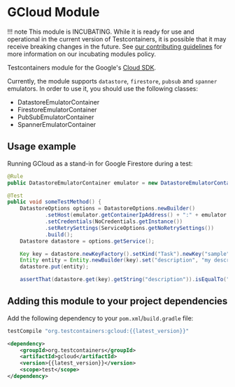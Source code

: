 # GCloud Module

!!! note
    This module is INCUBATING. While it is ready for use and operational in the current version of Testcontainers, it is possible that it may receive breaking changes in the future. See [our contributing guidelines](/contributing/#incubating-modules) for more information on our incubating modules policy.

Testcontainers module for the Google's [Cloud SDK](https://cloud.google.com/sdk/).

Currently, the module supports `datastore`, `firestore`, `pubsub` and `spanner` emulators. In order to use it, you should use the following classes:

* DatastoreEmulatorContainer
* FirestoreEmulatorContainer
* PubSubEmulatorContainer
* SpannerEmulatorContainer

## Usage example

Running GCloud as a stand-in for Google Firestore during a test:

```java
@Rule
public DatastoreEmulatorContainer emulator = new DatastoreEmulatorContainer();

@Test
public void someTestMethod() {
    DatastoreOptions options = DatastoreOptions.newBuilder()
    		.setHost(emulator.getContainerIpAddress() + ":" + emulator.getMappedPort(8081))
    		.setCredentials(NoCredentials.getInstance())
    		.setRetrySettings(ServiceOptions.getNoRetrySettings())
    		.build();
    Datastore datastore = options.getService();

    Key key = datastore.newKeyFactory().setKind("Task").newKey("sample");
    Entity entity = Entity.newBuilder(key).set("description", "my description").build();
    datastore.put(entity);

    assertThat(datastore.get(key).getString("description")).isEqualTo("my description");
```

## Adding this module to your project dependencies

Add the following dependency to your `pom.xml`/`build.gradle` file:

```groovy tab='Gradle'
testCompile "org.testcontainers:gcloud:{{latest_version}}"
```

```xml tab='Maven'
<dependency>
    <groupId>org.testcontainers</groupId>
    <artifactId>gcloud</artifactId>
    <version>{{latest_version}}</version>
    <scope>test</scope>
</dependency>
```

